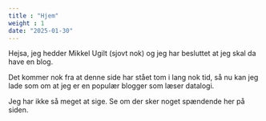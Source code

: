 ```yaml
---
title : "Hjem"
weight : 1
date: "2025-01-30"
---
```


Hejsa, jeg hedder Mikkel Ugilt (sjovt nok) og jeg har besluttet at jeg skal da
have en blog.

Det kommer nok fra at denne side har stået tom i lang nok tid, så nu kan jeg
lade som om at jeg er en populær blogger som læser datalogi.

Jeg har ikke så meget at sige. Se om der sker noget spændende her på siden.



